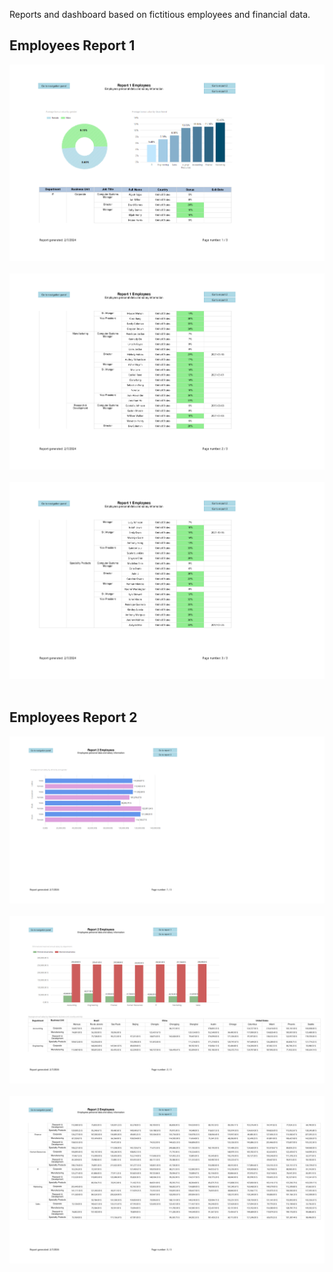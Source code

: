 Reports and dashboard based on fictitious employees and financial data.
## Employees Report 1
![Employees Report 1_1](https://github.com/KarolinaLewinska/SSRS-Report/blob/master/ReportsScreenshots/EmployeesReport1_1.jpg) <br><br>
![Employees Report 1_2](https://github.com/KarolinaLewinska/SSRS-Report/blob/master/ReportsScreenshots/EmployeesReport1_2.jpg) <br><br>
![Employees Report 1_3](https://github.com/KarolinaLewinska/SSRS-Report/blob/master/ReportsScreenshots/EmployeesReport1_3.jpg) <br><br>

## Employees Report 2
![Employees Report 2_1](https://github.com/KarolinaLewinska/SSRS-Report/blob/master/ReportsScreenshots/EmployeesReport2_1.jpg) <br><br>
![Employees Report 2_2](https://github.com/KarolinaLewinska/SSRS-Report/blob/master/ReportsScreenshots/EmployeesReport2_2.jpg) <br><br>
![Employees Report 2_3](https://github.com/KarolinaLewinska/SSRS-Report/blob/master/ReportsScreenshots/EmployeesReport2_3.jpg) <br><br>
